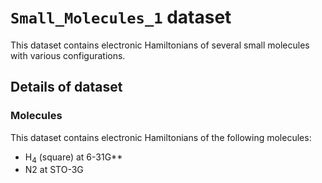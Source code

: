 #  `Small_Molecules_1` dataset
This dataset contains electronic Hamiltonians of several small molecules with various configurations.


## Details of dataset
### Molecules
This dataset contains electronic Hamiltonians of the following molecules:
- H<sub>4</sub> (square) at 6-31G**
- N2 at STO-3G
